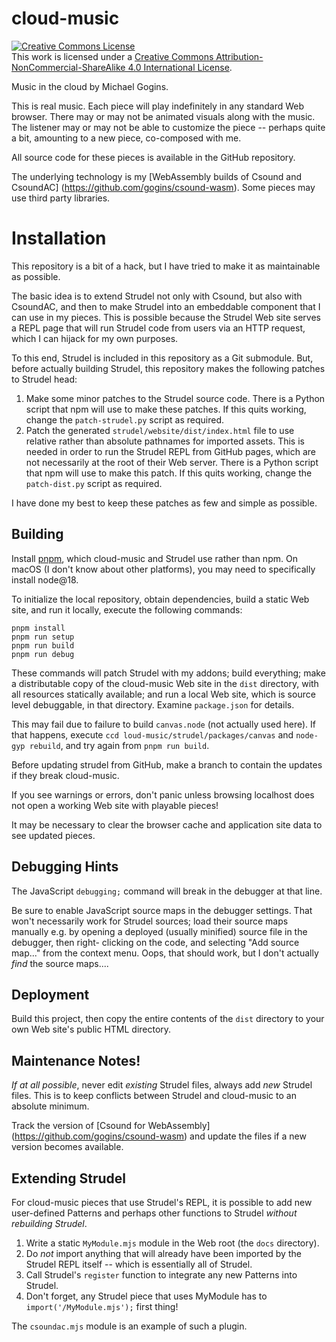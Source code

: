 # cloud-music

<a rel="license" href="http://creativecommons.org/licenses/by-nc-sa/4.0/"><img alt="Creative Commons License" 
style="border-width:0" src="https://i.creativecommons.org/l/by-nc-sa/4.0/88x31.png" />
</a><br />This work is licensed under a 
<a rel="license" href="http://creativecommons.org/licenses/by-nc-sa/4.0/">
Creative Commons Attribution-NonCommercial-ShareAlike 4.0 International License</a>.

Music in the cloud by Michael Gogins. 

This is real music. Each piece will play indefinitely in any standard Web 
browser. There may or may not be animated visuals along with the music. The 
listener may or may not be able to customize the piece -- perhaps quite a bit, 
amounting to a new piece, co-composed with me.

All source code for these pieces is available in the GitHub repository.

The underlying technology is my [WebAssembly builds of Csound and CsoundAC]
(https://github.com/gogins/csound-wasm). 
Some pieces may use third party libraries.

# Installation

This repository is a bit of a hack, but I have tried to make it as 
maintainable as possible.

The basic idea is to extend Strudel not only with Csound, but also with 
CsoundAC, and then to make Strudel into an embeddable component that I can use 
in my pieces. This is possible because the Strudel Web site serves a REPL page 
that will run Strudel code from users via an HTTP request, which I can hijack 
for my own purposes.

To this end, Strudel is included in this repository as a Git submodule. But, 
before actually building Strudel, this repository makes the following patches 
to Strudel head:

 1. Make some minor patches to the Strudel source code. There is a Python 
    script that npm will use to make these patches. If this quits working, 
    change the `patch-strudel.py` script as required.
 2. Patch the generated `strudel/website/dist/index.html` file to use relative 
    rather than absolute pathnames for imported assets. This is needed in 
    order to run the Strudel REPL from GitHub pages, which are not necessarily 
    at the root of their Web server. There is a Python script that npm will 
    use to make this patch. If this quits working, change the `patch-dist.py` 
    script as required.
    
I have done my best to keep these patches as few and simple as possible.

## Building

Install [pnpm](https://www.npmjs.com/package/pnpm), which cloud-music and 
Strudel use rather than npm. On macOS (I don't know about other platforms), 
you may need to specifically install node@18.

To initialize the local repository, obtain dependencies, build a static Web 
site, and run it locally, execute the following commands:

```
pnpm install
pnpm run setup
pnpm run build
pnpm run debug
```
These commands will patch Strudel with my addons; build everything; make a 
distributable copy of the cloud-music Web site in the `dist` directory, with 
all resources statically available; and run a local Web site, which is source 
level debuggable, in that directory. Examine `package.json` for details. 

This may fail due to failure to build `canvas.node` (not actually used here). 
If that happens, execute `ccd loud-music/strudel/packages/canvas` and 
`node-gyp rebuild`, and try again from `pnpm run build`.

Before updating strudel from GitHub, make a branch to contain the updates if 
they break cloud-music.

If you see warnings or errors, don't panic unless browsing localhost does not 
open a working Web site with playable pieces! 

It may be necessary to clear the browser cache and application site data to 
see updated pieces.

## Debugging Hints

The JavaScript `debugging;` command will break in the debugger at that line.

Be sure to enable JavaScript source maps in the debugger settings. That won't 
necessarily work for Strudel sources; load their source maps manually e.g. by
opening a deployed (usually minified) source file in the debugger, then right-
clicking on the code, and selecting "Add source map..." from the context menu.
Oops, that should work, but I don't actually _find_ the source maps....

## Deployment

Build this project, then copy the entire contents of the `dist` directory 
to your own Web site's public HTML directory.

## Maintenance Notes!

_If at all possible_, never edit _existing_ Strudel files, always add _new_ 
Strudel files. This is to keep conflicts between Strudel and cloud-music 
to an absolute minimum.

Track the version of [Csound for WebAssembly]
(https://github.com/gogins/csound-wasm) and update the files if a new version 
becomes available.

## Extending Strudel

For cloud-music pieces that use Strudel's REPL, it is possible to add new 
user-defined Patterns and perhaps other functions to Strudel _without 
rebuilding Strudel_.

1. Write a static `MyModule.mjs` module in the Web root (the `docs` 
   directory).
2. Do _not_ import anything that will already have been imported by the 
   Strudel REPL itself -- which is essentially all of Strudel.
3. Call Strudel's `register` function to integrate any new Patterns into 
   Strudel.
4. Don't forget, any Strudel piece that uses MyModule has to 
  `import('/MyModule.mjs');` first thing!
   
The `csoundac.mjs` module is an example of such a plugin.








